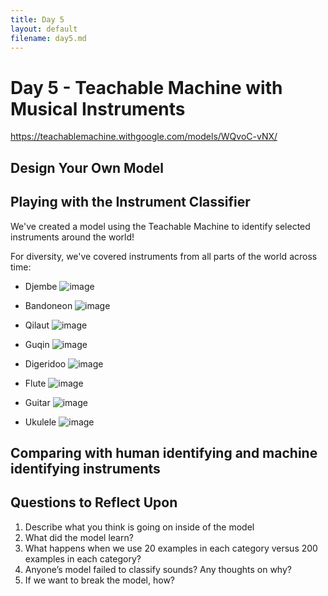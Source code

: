 ```yaml
---
title: Day 5
layout: default
filename: day5.md
--- 
```


# Day 5 - Teachable Machine with Musical Instruments
https://teachablemachine.withgoogle.com/models/WQvoC-vNX/

## Design Your Own Model

## Playing with the Instrument Classifier
We've created a model using the Teachable Machine to identify selected instruments around the world!

For diversity, we've covered instruments from all parts of the world across time:

* Djembe
![image](https://user-images.githubusercontent.com/42852118/81208763-8c9da300-8f9d-11ea-9697-3815bbe80c18.png)

* Bandoneon
![image](https://user-images.githubusercontent.com/42852118/81209060-fcac2900-8f9d-11ea-87c2-e6e120cfe27d.png)

* Qilaut
![image](https://user-images.githubusercontent.com/42852118/81209173-29f8d700-8f9e-11ea-8d65-690057b00494.png)

* Guqin
![image](https://user-images.githubusercontent.com/42852118/81209295-5a407580-8f9e-11ea-8d61-5d7c479539a1.png)

* Digeridoo 
![image](https://user-images.githubusercontent.com/42852118/81209522-a7bce280-8f9e-11ea-93aa-7fb3029f5e64.png)

* Flute
![image](https://user-images.githubusercontent.com/42852118/81209662-d33fcd00-8f9e-11ea-91a1-4ccbdd9abc0f.png)

* Guitar
![image](https://user-images.githubusercontent.com/42852118/81209801-fb2f3080-8f9e-11ea-8cee-7939ef7c0da5.png)

* Ukulele
![image](https://user-images.githubusercontent.com/42852118/81209925-2285fd80-8f9f-11ea-8c42-3ce7e44eb7c7.png)

## Comparing with human identifying and machine identifying instruments

## Questions to Reflect Upon
1. Describe what you think is going on inside of the model
2. What did the model learn?
3. What happens when we use 20 examples in each category versus 200 examples in each category?
4. Anyone’s model failed to classify sounds? Any thoughts on why?
5. If we want to break the model, how?
